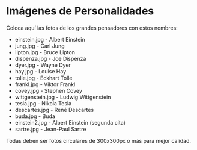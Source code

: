 # Imágenes de Personalidades

Coloca aquí las fotos de los grandes pensadores con estos nombres:

- einstein.jpg - Albert Einstein
- jung.jpg - Carl Jung  
- lipton.jpg - Bruce Lipton
- dispenza.jpg - Joe Dispenza
- dyer.jpg - Wayne Dyer
- hay.jpg - Louise Hay
- tolle.jpg - Eckhart Tolle
- frankl.jpg - Viktor Frankl
- covey.jpg - Stephen Covey
- wittgenstein.jpg - Ludwig Wittgenstein
- tesla.jpg - Nikola Tesla
- descartes.jpg - René Descartes
- buda.jpg - Buda
- einstein2.jpg - Albert Einstein (segunda cita)
- sartre.jpg - Jean-Paul Sartre

Todas deben ser fotos circulares de 300x300px o más para mejor calidad.